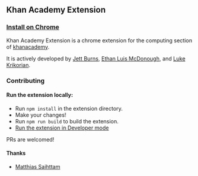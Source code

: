 ## Khan Academy Extension
### [Install on Chrome](https://chrome.google.com/webstore/detail/the-khan-academy-extensio/gniggljddhajnfbkjndcgnomkddfcial)

Khan Academy Extension is a chrome extension for the computing section of [khanacademy](https://khanacademy.org). 


It is actively developed by [Jett Burns](https://github.com/jettburns14), [Ethan Luis McDonough](https://github.com/EthanLuisMcDonough), and [Luke Krikorian](https://github.com/lukekrikorian). 

### Contributing
#### Run the extension locally: 
* Run `npm install` in the extension directory. 
* Make your changes!
* Run `npm run build` to build the extension. 
* [Run the extension in Developer mode](https://developer.chrome.com/extensions/getstarted#unpacked)

PRs are welcomed! 

#### Thanks
* [Matthias Saihttam](https://github.com/MatthiasSaihttam)
